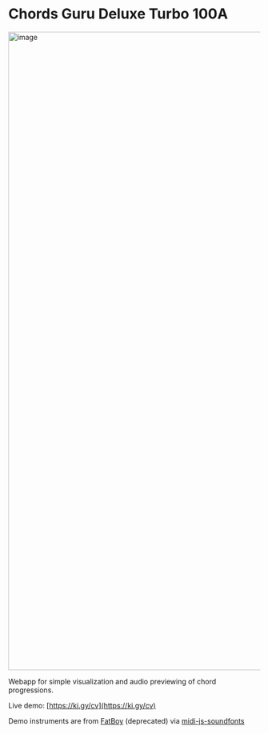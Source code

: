# Chords Guru Deluxe Turbo 100A

<img width="1276" alt="image" src="https://user-images.githubusercontent.com/50331907/213876245-3dbcc6ee-5166-40c8-ab81-9c251b5fcff2.png">

Webapp for simple visualization and audio previewing of chord progressions.

Live demo: [https://ki.gy/cv](https://ki.gy/cv)

Demo instruments are from [FatBoy](https://web.archive.org/web/20220124174052/https://fatboy.site/) (deprecated) via [midi-js-soundfonts](https://github.com/gleitz/midi-js-soundfonts/)
